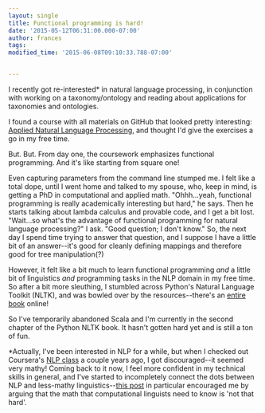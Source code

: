 ```yaml
---
layout: single
title: Functional programming is hard!
date: '2015-05-12T06:31:00.000-07:00'
author: frances
tags: 
modified_time: '2015-06-08T09:10:33.788-07:00'


---
```


I recently got re-interested* in natural language processing, in conjunction 
with working on a taxonomy/ontology and reading about applications for 
taxonomies and ontologies. 

I found a course with all materials on GitHub that looked pretty interesting: 
[Applied Natural Language 
Processing](https://github.com/utcompling/applied-nlp), and thought I'd give 
the exercises a go in my free time. 

But. But. From day one, the coursework emphasizes functional programming. And 
it's like starting from square one! 

Even capturing parameters from the command line stumped me. I felt like a 
total dope, until I went home and talked to my spouse, who, keep in mind, is 
getting a PhD in computational and applied math. 
 "Ohhh...yeah, functional programming is really academically interesting but 
hard," he says. Then he starts talking about lambda calculus and provable 
code, and I get a bit lost. 
"Wait...so what's the advantage of functional programming for natural language 
processing?" I ask. 
"Good question; I don't know." 
So, the next day I spend time trying to answer that question, and I suppose I 
have a little bit of an answer--it's good for cleanly defining mappings and 
therefore good for tree manipulation(?) 

However, it felt like a bit much to learn functional programming *and* a 
little bit of linguistics *and* programming tasks in the NLP domain in my free 
time.  So after a bit more sleuthing, I stumbled across Python's Natural 
Language Toolkit (NLTK), and was bowled over by the resources--there's an 
[entire book](http://www.nltk.org/book/) online! 

So I've temporarily abandoned Scala and I'm currently in the second chapter of 
the Python NLTK book.  It hasn't gotten hard yet and is still a ton of fun. 

\*Actually, I've been interested in NLP for a while, but when I checked out 
Coursera's  [NLP class](https://www.coursera.org/learn/language-processing) a couple years 
ago, I got discouraged--it seemed very mathy! Coming back to it now, I feel 
more confident in my technical skills in general, and I've started to 
incompletely connect the dots between NLP and less-mathy linguistics--[this 
post](http://thelousylinguist.blogspot.com/2010/01/why-linguists-should-study-math.html) 
in particular encouraged me by arguing that the math that computational 
linguists need to know is 'not that hard'. 
